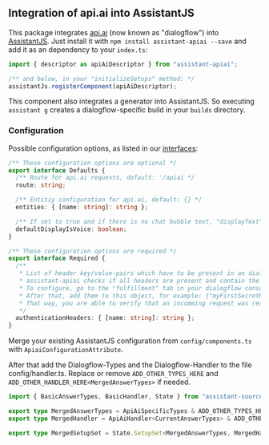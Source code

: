 ## Integration of api.ai into AssistantJS

This package integrates [api.ai][1] (now known as "dialogflow") into [AssistantJS][2]. Just install it with `npm install assistant-apiai --save` and add it as an dependency to your `index.ts`:

```typescript
import { descriptor as apiAiDescriptor } from "assistant-apiai";

/** and below, in your "initializeSetups" method: */
assistantJs.registerComponent(apiAiDescriptor);
```

This component also integrates a generator into AssistantJS. So executing `assistant g` creates a dialogflow-specific build in your `builds` directory.

### Configuration

Possible configuration options, as listed in our [interfaces](src/components/apiai/private-interfaces.ts):

```typescript
/** These configuration options are optional */
export interface Defaults {
  /** Route for api.ai requests, default: '/apiai */
  route: string;

  /** Entitiy configuration for api.ai, default: {} */
  entities: { [name: string]: string };

  /** If set to true and if there is no chat bubble text, "displayText" will be set to the voiceResponse, default: true */
  defaultDisplayIsVoice: boolean;
}

/** These configuration options are required */
export interface Required {
  /**
   * List of header key/value-pairs which have to be present in an dialogflow request.
   * assistant-apiai checks if all headers are present and contain the respective value.
   * To configure, go to the "fulfillment" tab in your dialogflow console and add some secret header keys and (complex) values.
   * After that, add them to this object, for example: {"myFirstSecretHeader": "myVerySecretValue", "mySecondSecretHeader": "mySecondVerySecretValue"}.
   * That way, you are able to verify that an incomming request was really sent by your dialogflow agent.
   */
  authenticationHeaders: { [name: string]: string };
}
```

Merge your existing AssistantJS configuration from `config/components.ts` with `ApiaiConfigurationAttribute`.

After that add the Dialogflow-Types and the Dialogflow-Handler to the file config/handler.ts. Replace or remove `ADD_OTHER_TYPES_HERE` and `ADD_OTHER_HANDLER_HERE<MergedAnswerTypes>` if needed.
```typescript
import { BasicAnswerTypes, BasicHandler, State } from "assistant-source";

export type MergedAnswerTypes = ApiAiSpecificTypes & ADD_OTHER_TYPES_HERE;
export type MergedHandler = ApiAiHandler<CurrentAnswerTypes> & ADD_OTHER_HANDLER_HERE<MergedAnswerTypes>;

export type MergedSetupSet = State.SetupSet<MergedAnswerTypes, MergedHandler>
```

[1]: https://dialogflow.com/
[2]: http://assistantjs.org
